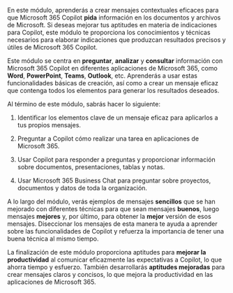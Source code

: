 En este módulo, aprenderás a crear mensajes contextuales eficaces para que Microsoft 365 Copilot **pida** información en los documentos y archivos de Microsoft. Si deseas mejorar tus aptitudes en materia de indicaciones para Copilot, este módulo te proporciona los conocimientos y técnicas necesarios para elaborar indicaciones que produzcan resultados precisos y útiles de Microsoft 365 Copilot.

Este módulo se centra en **preguntar**, **analizar** y **consultar** información con Microsoft 365 Copilot en diferentes aplicaciones de Microsoft 365, como **Word**, **PowerPoint**, **Teams**, **Outlook**, etc. Aprenderás a usar estas funcionalidades básicas de creación, así como a crear un mensaje eficaz que contenga todos los elementos para generar los resultados deseados.

Al término de este módulo, sabrás hacer lo siguiente:

1. Identificar los elementos clave de un mensaje eficaz para aplicarlos a tus propios mensajes.

1. Preguntar a Copilot cómo realizar una tarea en aplicaciones de Microsoft 365.

1. Usar Copilot para responder a preguntas y proporcionar información sobre documentos, presentaciones, tablas y notas.

1. Usar Microsoft 365 Business Chat para preguntar sobre proyectos, documentos y datos de toda la organización.

A lo largo del módulo, verás ejemplos de mensajes **sencillos** que se han mejorado con diferentes técnicas para que sean mensajes **buenos**, luego mensajes **mejores** y, por último, para obtener la **mejor** versión de esos mensajes. Diseccionar los mensajes de esta manera te ayuda a aprender sobre las funcionalidades de Copilot y refuerza la importancia de tener una buena técnica al mismo tiempo.

La finalización de este módulo proporciona aptitudes para **mejorar la productividad** al comunicar eficazmente las expectativas a Copilot, lo que ahorra tiempo y esfuerzo. También desarrollarás **aptitudes mejoradas** para crear mensajes claros y concisos, lo que mejora la productividad en las aplicaciones de Microsoft 365.